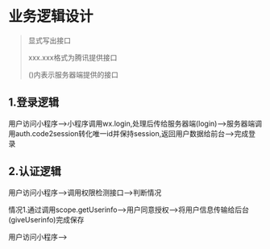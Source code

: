 # 业务逻辑设计

>显式写出接口
>
>xxx.xxx格式为腾讯提供接口
>
>()内表示服务器端提供的接口

## 1.登录逻辑

用户访问小程序-->小程序调用wx.login,处理后传给服务器端(login)-->服务器端调用auth.code2session转化唯一id并保持session,返回用户数据给前台-->完成登录

## 2.认证逻辑

用户访问小程序-->调用权限检测接口-->判断情况

情况1.通过调用scope.getUserinfo-->用户同意授权-->将用户信息传输给后台(giveUserinfo)完成保存

用户访问小程序-->

